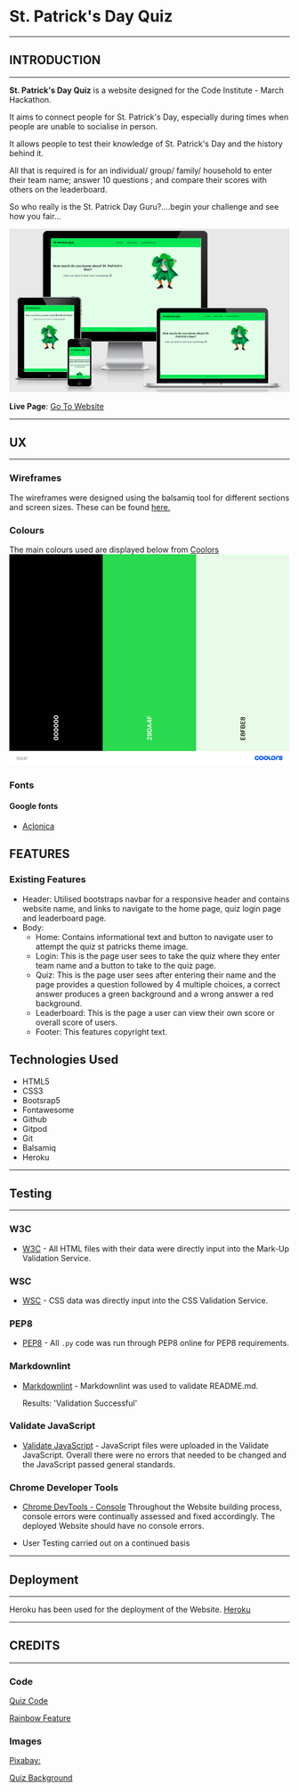 # St. Patrick's Day Quiz

---

## INTRODUCTION

---

**St. Patrick's Day Quiz** is a website designed for the Code Institute - March
Hackathon.

It aims to connect people for St. Patrick's Day,
especially
during times when people are unable to socialise in person.

It allows people to test their
knowledge of St. Patrick's Day and the history behind it.

All that is required
is for an individual/ group/ family/ household to enter their team name;
answer 10 questions
; and compare their scores with others on the leaderboard.

So who really is the St. Patrick Day Guru?....begin your challenge and see how
you fair...

![](/static/images/Screenshot%202021-03-08%20at%2011.47.08.png)

**Live Page**:
[Go To Website](https://st-patricks-quiz.herokuapp.com/home)

---

## UX

---

### Wireframes

The wireframes were designed using the balsamiq tool for different
sections and screen sizes.
These can be found [here.](/static/images/St%20Patrick's%20Quiz.pdf)

### Colours

The main colours used are displayed below from [Coolors](https://coolors.co/)
![](/static/images/stpat.png)

### Fonts

#### Google fonts

- [Aclonica](https://fonts.google.com/specimen/Aclonica?preview.text_type=custom)

## FEATURES

### Existing Features

- Header:  Utilised bootstraps navbar for a responsive header and contains
  website name,
  and links to navigate to the home page, quiz login page and leaderboard page.
- Body:
  - Home: Contains informational text and button to navigate user to
    attempt the quiz st
    patricks theme image.
  - Login: This is the page user sees to take the quiz where they enter team
    name and
    a button to take to the quiz page.
  - Quiz: This is the page user sees after entering their name and the
    page provides
    a question followed by 4 multiple choices, a correct answer produces a
    green background
    and a wrong answer a red background.
  - Leaderboard: This is the page a user can view their own score or
    overall
    score of users.
  - Footer: This features copyright text.

## Technologies Used

- HTML5
- CSS3
- Bootsrap5
- Fontawesome
- Github
- Gitpod
- Git
- Balsamiq
- Heroku

---

## Testing

---

### W3C

- [W3C](https://validator.w3.org/) - All HTML files with
  their data were directly input into the Mark-Up
  Validation Service.

### WSC

- [WSC](https://jigsaw.w3.org/css-validator/) - CSS data was
  directly input into the CSS Validation Service.

### PEP8

- [PEP8](http://pep8online.com/) - All `.py` code
  was run through PEP8 online for PEP8 requirements.

### Markdownlint

- [Markdownlint](https://github.com/Bealby/markdownlint) -
   Markdownlint was used to validate README.md.

   Results: 'Validation Successful'

### Validate JavaScript

- [Validate JavaScript](https://validatejavascript.com/) -
  JavaScript files were uploaded in the Validate JavaScript.
  Overall there were no errors that needed to be changed and
  the JavaScript passed general standards.

### Chrome Developer Tools

- [Chrome DevTools - Console](https://developers.google.com/web/tools/chrome-devtools/)
  Throughout the Website building process, console errors were
  continually assessed and fixed accordingly. The deployed
  Website should have no console errors.

- User Testing carried out on a continued basis

---

## Deployment

---

Heroku has been used for the deployment of the Website.
[Heroku](https://dashboard.heroku.com)

---

## CREDITS

---

### Code

[Quiz Code](https://code-boxx.com/simple-javascript-quiz/)

[Rainbow Feature](https://codepen.io/nohoid/pen/kIfto)

### Images

[Pixabay:](https://pixabay.com/illustrations/leprechaun-cartoon-leprechaun-3972451/)

[Quiz Background](https://cdn.shortpixel.ai/client/q_lossless,ret_img,w_940/https://monaghan.ie/wp-content/uploads/2020/01/FB-Jan-2020-10.png)


